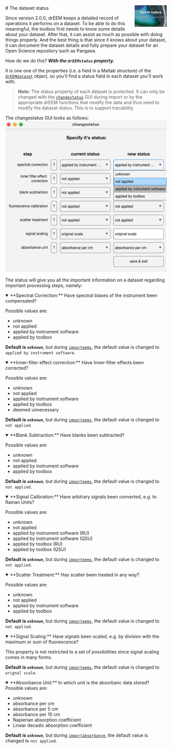 <img src="top right corner logo.png" width="100" height="auto" align="right"/>
# The dataset status

Since version 2.0.0, drEEM keeps a detailed record of operations it performs on a dataset. To be able to do this meaningful, the toolbox first needs to know some details about your dataset. After that, it can assist as much as possible with doing things properly. And the best thing is that since it knows about your dataset, it can document the dataset details and fully prepare your dataset for an Open Science repository such as Pangaea.

How do we do this? ***With the `drEEMstatus` property.***

It is one one of the properties (i.e. a field in a Matlab structure) of the [`drEEMdataset`](dreemdataset.html) object, so you'll find a status field in each dataset you'll work with.

> **Note:** The status property of each dataset is protected. It can only be changed with the [`changestatus`](changestatus.html) GUI during import or by the appropriate drEEM functions that modify the data and thus need to modify the dataset status. This is to support tracability.

The changestatus GUI looks as follows: 
<img src="changestatus_example.png" width="auto" height="auto" align="justify"/>


The status will give you all the important information on a dataset regarding important processing steps, namely:


<details open>
<summary>
**Spectral Correction:** Have spectral biases of the instrument been compensated?
</summary>

Possible values are:

* unknown
* not applied
* applied by instrument software
* applied by toolbox

**Default is `unknown`**, but during [`importeems`](importeems.hmtl), the default value is changed to `applied by instrument software`.

</details>

<details open>
<summary>
**Inner-filter effect correction:** Have Inner-filter effects been corrected?
</summary>

Possible values are:

* unknown
* not applied
* applied by instrument software
* applied by toolbox
* deemed unnecessary

**Default is `unknown`**, but during [`importeems`](importeems.hmtl), the default value is changed to `not applied`.


</details>

<details open>
<summary>
**Blank Subtraction:** Have blanks been subtracted?
</summary>

Possible values are:

* unknown
* not applied
* applied by instrument software
* applied by toolbox

**Default is `unknown`**, but during [`importeems`](importeems.hmtl), the default value is changed to `not applied`.

</details>

<details open>
<summary>
**Signal Calibration:** Have arbitrary signals been converted, e.g. to Raman Units?
</summary>

Possible values are:

* unknown
* not applied
* applied by instrument software (RU)
* applied by instrument software (QSU)
* applied by toolbox (RU)
* applied by toolbox (QSU)

**Default is `unknown`**, but during [`importeems`](importeems.hmtl), the default value is changed to `not applied`.

</details>

<details open>
<summary>
**Scatter Treatment:** Has scatter been treated in any way?
</summary>

Possible values are:

* unknown
* not applied
* applied by instrument software
* applied by toolbox

**Default is `unknown`**, but during [`importeems`](importeems.hmtl), the default value is changed to `not applied`.

</details>

<details open>
<summary>
**Signal Scaling:** Have signals been scaled, e.g. by division with the maximum or sum of fluorescence?
</summary>

This property is not restricted to a set of possibilities since signal scaling comes in many forms.

**Default is `unknown`**, but during [`importeems`](importeems.hmtl), the default value is changed to `orignal scale`.

</details>

<details open>
<summary>
**Absorbance Unit:** In which unit is the absorbanc data stored?
</summary>
Possible values are:

* unknown
* absorbance per cm
* absorbance per 5 cm
* absorbance per 10 cm
* Napierian absorption coefficient
* Linear decadic absorption coefficient

**Default is `unknown`**, but during [`importabsorbance`](importabsorbance.html), the default value is changed to `not applied`.

</details>
